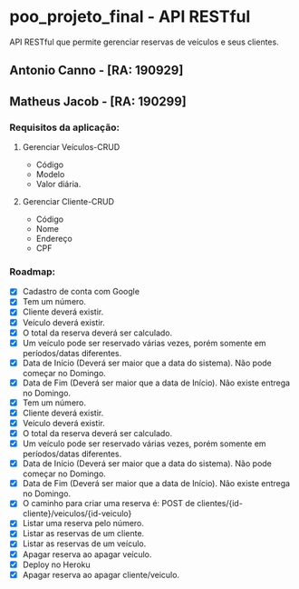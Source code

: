# poo_projeto_final - API RESTful

API RESTful que permite gerenciar reservas de veículos e seus clientes.

## Antonio Canno - [RA: 190929]
## Matheus Jacob - [RA: 190299]

### Requisitos da aplicação:

1. Gerenciar Veículos-CRUD
    - Código
    - Modelo
    - Valor diária.
 

1. Gerenciar Cliente-CRUD
    - Código
    - Nome
    - Endereço
    - CPF
    
### Roadmap:

- [X] Cadastro de conta com Google
- [X] Tem um número.
- [X] Cliente deverá existir.
- [X] Veículo deverá existir.
- [X] O total da reserva deverá ser calculado.
- [X] Um veículo pode ser reservado várias vezes, porém somente em períodos/datas diferentes.
- [X] Data de Início (Deverá ser maior que a data do sistema). Não pode começar no Domingo.
- [X] Data de Fim (Deverá ser maior que a data de Início). Não existe entrega no Domingo.
- [X] Tem um número.
- [X] Cliente deverá existir.
- [X] Veículo deverá existir.
- [X] O total da reserva deverá ser calculado.
- [X] Um veículo pode ser reservado várias vezes, porém somente em períodos/datas diferentes.
- [X] Data de Início (Deverá ser maior que a data do sistema). Não pode começar no Domingo.
- [X] Data de Fim (Deverá ser maior que a data de Início). Não existe entrega no Domingo.
- [X] O caminho para criar uma reserva é: POST de clientes/{id-cliente}/veiculos/{id-veiculo}
- [X] Listar uma reserva pelo número.
- [X] Listar as reservas de um cliente.
- [X] Listar as reservas de um veículo.
- [X] Apagar reserva ao apagar veículo.
- [X] Deploy no Heroku
- [X] Apagar reserva ao apagar cliente/veiculo.
